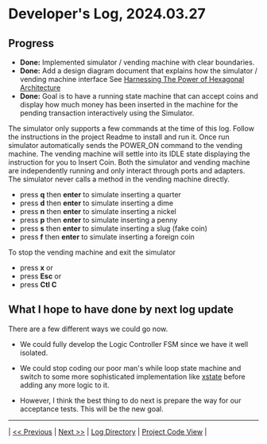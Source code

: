 # Developer's Log, 2024.03.27

## Progress

* __Done:__ Implemented simulator / vending machine with clear boundaries.
* __Done:__ Add a design diagram document that explains how the simulator / vending machine interface See [Harnessing The Power of Hexagonal Architecture](https://woodyb.github.io/vending-machine-project/design/Harnessing-The-Power-of-Hexagonal-Architecture.pdf)
* __Done:__ Goal is to have a running state machine that can accept coins and display how much money has been inserted in the machine for the pending transaction interactively using the Simulator.

The simulator only supports a few commands at the time of this log. Follow the instructions in the project Readme to install and run it. Once run simulator automatically sends the POWER_ON command to the vending machine. The vending machine will settle into its IDLE state displaying the instruction for you to Insert Coin. Both the simulator and vending machine are independently running and only interact through ports and adapters. The simulator never calls a method in the vending machine directly.

* press __q__ then __enter__ to simulate inserting a quarter
* press __d__ then __enter__ to simulate inserting a dime
* press __n__ then __enter__ to simulate inserting a nickel
* press __p__ then __enter__ to simulate inserting a penny
* press __s__ then __enter__ to simulate inserting a slug (fake coin)
* press __f__ then __enter__ to simulate inserting a foreign coin

To stop the vending machine and exit the simulator

* press __x__ or
* press __Esc__ or
* press __Ctl C__

## What I hope to have done by next log update

There are a few different ways we could go now.

* We could fully develop the Logic Controller FSM since we have it well isolated.
* We could stop coding our poor man's while loop state machine and switch to some more sophisticated implementation like [xstate](https://www.npmjs.com/package/xstate) before adding any more logic to it.

* However, I think the best thing to do next is prepare the way for our acceptance tests. This will be the new goal.

---
| [<< Previous](https://woodyb.github.io/vending-machine-project/design/developers-log/2024.03.21)
| [Next >>](https://woodyb.github.io/vending-machine-project/design/developers-log/2024.03.29)
| [Log Directory](https://woodyb.github.io/vending-machine-project/design/developers-log/Directory-Of-Developers-Logs)
| [Project Code View](https://github.com/WoodyB/vending-machine-project) |
